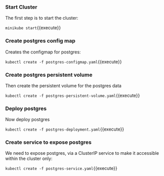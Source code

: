 ### Start Cluster

The first step is to start the cluster:

`minikube start`{{execute}}

### Create postgres config map

Creates the configmap for postgres:

`kubectl create -f postgres-configmap.yaml`{{execute}}

### Create postgres persistent volume

Then create the persistent volume for the postgres data

`kubectl create -f postgres-persistent-volume.yaml`{{execute}}

### Deploy postgres

Now deploy postgres

`kubectl create -f postgres-deployment.yaml`{{execute}}

### Create service to expose postgres

We need to expose postgres, via a ClusterIP service to make it accessible within the cluster only:

`kubectl create -f postgres-service.yaml`{{execute}}
